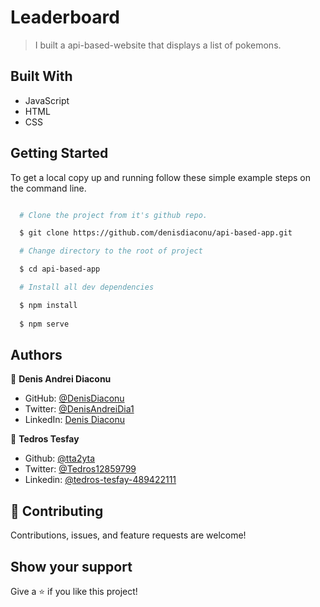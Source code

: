 # Leaderboard

> I built a api-based-website that displays a list of pokemons. 

## Built With

- JavaScript
- HTML
- CSS



## Getting Started

To get a local copy up and running follow these simple example steps on the command line.

```bash

  # Clone the project from it's github repo.

  $ git clone https://github.com/denisdiaconu/api-based-app.git

  # Change directory to the root of project

  $ cd api-based-app

  # Install all dev dependencies

  $ npm install
    
  $ npm serve

```

## Authors

👤 **Denis Andrei Diaconu**

- GitHub: [@DenisDiaconu](https://github.com/denisdiaconu)
- Twitter: [@DenisAndreiDia1](https://twitter.com/DenisAndreiDia1)
- LinkedIn: [Denis Diaconu](https://www.linkedin.com/in/denis-diaconu-1394091b7/)


👤 **Tedros Tesfay**

- Github: [@tta2yta](https://github.com/tta2yta)
- Twitter: [@Tedros12859799](https://twitter.com/Tedros12859799)
- Linkedin: [@tedros-tesfay-489422111](https://www.linkedin.com/in/tedros-tesfay-489422111/)


## 🤝 Contributing

Contributions, issues, and feature requests are welcome!

## Show your support

Give a ⭐️ if you like this project!
